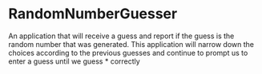 # RandomNumberGuesser
An application that will receive a guess and report if the guess is the random number that was generated. This application will narrow down the choices according to the previous guesses and continue to prompt us to enter a guess until we guess  * correctly
